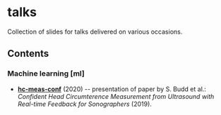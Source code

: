 # talks
Collection of slides for talks delivered on various occasions.

## Contents

### Machine learning [**ml**]

 - **[hc-meas-conf](ml/hc-meas-conf)** (2020) -- presentation of paper by S. Budd et al.: *Confident Head Circumterence Measurement from Ultrasound with Real-time Feedback for Sonographers* (2019).

